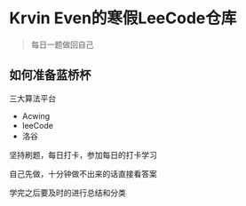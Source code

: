 # Krvin Even的寒假LeeCode仓库

> 每日一题做回自己

##  如何准备蓝桥杯

三大算法平台

* Acwing
* leeCode
* 洛谷

坚持刷题，每日打卡，参加每日的打卡学习

自己先做，十分钟做不出来的话直接看答案

学完之后要及时的进行总结和分类
